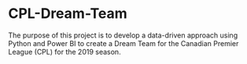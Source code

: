 # CPL-Dream-Team
The purpose of this project is to develop a data-driven approach using Python and Power BI to create a Dream Team for the Canadian Premier League (CPL) for the 2019 season.
